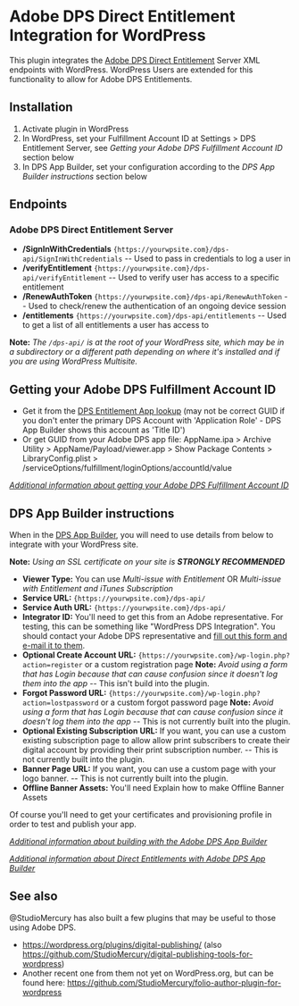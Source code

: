 Adobe DPS Direct Entitlement Integration for WordPress
=============

This plugin integrates the [Adobe DPS Direct Entitlement](http://www.adobe.com/devnet/digitalpublishingsuite/articles/direct-entitlement-starter-kit.html) Server XML endpoints with WordPress. WordPress Users are extended for this functionality to allow for Adobe DPS Entitlements.

## Installation

1. Activate plugin in WordPress
2. In WordPress, set your Fulfillment Account ID at Settings > DPS Entitlement Server, see *Getting your Adobe DPS Fulfillment Account ID* section below
3. In DPS App Builder, set your configuration according to the *DPS App Builder instructions* section below

## Endpoints

### Adobe DPS Direct Entitlement Server

* **/SignInWithCredentials** `{https://yourwpsite.com}/dps-api/SignInWithCredentials` -- Used to pass in credentials to log a user in  
* **/verifyEntitlement** `{https://yourwpsite.com}/dps-api/verifyEntitlement` -- Used to verify user has access to a specific entitlement
* **/RenewAuthToken** `{https://yourwpsite.com}/dps-api/RenewAuthToken` -- Used to check/renew the authentication of an ongoing device session
* **/entitlements** `{https://yourwpsite.com}/dps-api/entitlements` -- Used to get a list of all entitlements a user has access to

**Note:** *The `/dps-api/` is at the root of your WordPress site, which may be in a subdirectory or a different path depending on where it's installed and if you are using WordPress Multisite.*

## Getting your Adobe DPS Fulfillment Account ID

* Get it from the [DPS Entitlement App lookup](https://www.dpsapps.com/dps/entitlement/index.php) (may not be correct GUID if you don't enter the primary DPS Account with 'Application Role' - DPS App Builder shows this account as 'Title ID')
* Or get GUID from your Adobe DPS app file: AppName.ipa > Archive Utility > AppName/Payload/viewer.app > Show Package Contents > LibraryConfig.plist > /serviceOptions/fulfillment/loginOptions/accountId/value

*[Additional information about getting your Adobe DPS Fulfillment Account ID](http://www.adobe.com/devnet/digitalpublishingsuite/articles/dps-custom-store.html#articlecontentAdobe_numberedheader_2)*

## DPS App Builder instructions

When in the [DPS App Builder](https://helpx.adobe.com/digital-publishing-suite/help/dps-app-builder.html), you will need to use details from below to integrate with your WordPress site.  

**Note:** *Using an SSL certificate on your site is **STRONGLY RECOMMENDED***

* **Viewer Type:** You can use *Multi-issue with Entitlement* OR *Multi-issue with Entitlement and iTunes Subscription*
* **Service URL:** `{https://yourwpsite.com}/dps-api/`
* **Service Auth URL:** `{https://yourwpsite.com}/dps-api/`
* **Integrator ID:** You'll need to get this from an Adobe representative. For testing, this can be something like "WordPress DPS Integration". You should contact your Adobe DPS representative and [fill out this form and e-mail it to them](http://download.macromedia.com/pub/developer/dps/adobe_dps_direct_entitlement_request_form.pdf).
* **Optional Create Account URL:** `{https://yourwpsite.com}/wp-login.php?action=register` or a custom registration page **Note:** *Avoid using a form that has Login because that can cause confusion since it doesn't log them into the app* -- This isn't build into the plugin.
* **Forgot Password URL:** `{https://yourwpsite.com}/wp-login.php?action=lostpassword` or a custom forgot password page **Note:** *Avoid using a form that has Login because that can cause confusion since it doesn't log them into the app* -- This is not currently built into the plugin.
* **Optional Existing Subscription URL:** If you want, you can use a custom existing subscription page to allow allow print subscribers to create their digital account by providing their print subscription number. -- This is not currently built into the plugin.
* **Banner Page URL:** If you want, you can use a custom page with your logo banner. -- This is not currently built into the plugin.
* **Offline Banner Assets:** You'll need Explain how to make Offline Banner Assets

Of course you'll need to get your certificates and provisioning profile in order to test and publish your app.

*[Additional information about building with the Adobe DPS App Builder](https://helpx.adobe.com/digital-publishing-suite/help/create-custom-viewer-app-ipad.html)*

*[Additional information about Direct Entitlements with Adobe DPS App Builder](http://www.adobe.com/devnet/digitalpublishingsuite/articles/direct-entitlement-starter-kit.html#articlecontentAdobe_text_1)*

## See also

@StudioMercury has also built a few plugins that may be useful to those using Adobe DPS.

* https://wordpress.org/plugins/digital-publishing/ (also https://github.com/StudioMercury/digital-publishing-tools-for-wordpress)
* Another recent one from them not yet on WordPress.org, but can be found here: https://github.com/StudioMercury/folio-author-plugin-for-wordpress